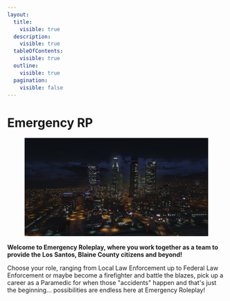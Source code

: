 ```yaml
---
layout:
  title:
    visible: true
  description:
    visible: true
  tableOfContents:
    visible: true
  outline:
    visible: true
  pagination:
    visible: false
---
```


# Emergency RP

<div data-full-width="true">

<figure><img src="../../.gitbook/assets/Skyline.PNG" alt="" width="563"><figcaption></figcaption></figure>

</div>

**Welcome to Emergency Roleplay, where you work together as a team to provide the Los Santos, Blaine County citizens and beyond!**

Choose your role, ranging from Local Law Enforcement up to Federal Law Enforcement or maybe become a firefighter and battle the blazes, pick up a career as a Paramedic for when those "accidents" happen and that's just the beginning... possibilities are endless here at Emergency Roleplay!
